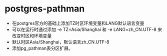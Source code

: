 # postgres-pathman
* 在postgres官方的基础上添加TZ时区环境变量和LANG默认语言变量
* 可以在运行时通过添加 -e TZ=Asia/Shanghai 和 -e LANG=zh_CN.UTF-8 来改变时区和环境变量
* 默认时区Asia/Shanghai，默认语言zh_CN.UTF-8
* 添加pg_pathman表分区扩展。